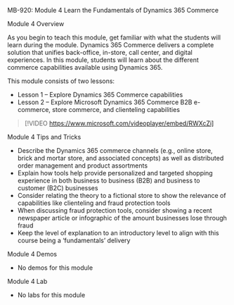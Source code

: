 

MB-920: Module 4 Learn the Fundamentals of Dynamics 365 Commerce

Module 4 Overview

As you begin to teach this module, get familiar with what the students will learn during the module. Dynamics 365 Commerce delivers a complete solution that unifies back-office, in-store, call center, and digital experiences. In this module, students will learn about the different commerce capabilities available using Dynamics 365.

This module consists of two lessons:

- Lesson 1 – Explore Dynamics 365 Commerce capabilities
- Lesson 2 – Explore Microsoft Dynamics 365 Commerce B2B e-commerce, store commerce, and clienteling capabilities
 
> [!VIDEO https://www.microsoft.com/videoplayer/embed/RWXcZi]  

Module 4 Tips and Tricks

- Describe the Dynamics 365 commerce channels (e.g., online store, brick and mortar store, and associated concepts) as well as distributed order management and product assortments
- Explain how tools help provide personalized and targeted shopping experience in both business to business (B2B) and business to customer (B2C) businesses
- Consider relating the theory to a fictional store to show the relevance of capabilities like clienteling and fraud protection tools
- When discussing fraud protection tools, consider showing a recent newspaper article or infographic of the amount businesses lose through fraud
- Keep the level of explanation to an introductory level to align with this course being a ‘fundamentals’ delivery 

Module 4 Demos

- No demos for this module

Module 4 Lab

- No labs for this module
